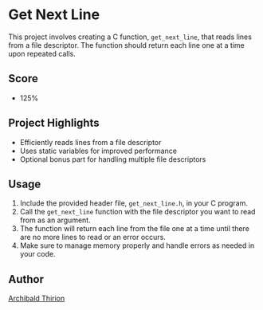 # Get Next Line

This project involves creating a C function, `get_next_line`, that reads lines from a file descriptor. The function should return each line one at a time upon repeated calls.

## Score

-  125%  

## Project Highlights

- Efficiently reads lines from a file descriptor
- Uses static variables for improved performance
- Optional bonus part for handling multiple file descriptors

## Usage

1. Include the provided header file, `get_next_line.h`, in your C program.
2. Call the `get_next_line` function with the file descriptor you want to read from as an argument.
3. The function will return each line from the file one at a time until there are no more lines to read or an error occurs.
4. Make sure to manage memory properly and handle errors as needed in your code.

## Author

[Archibald Thirion](https://github.com/Archips)


